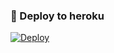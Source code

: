 ### 🚀 Deploy to heroku
[![Deploy](https://www.herokucdn.com/deploy/button.svg)](https://heroku.com/deploy?template=https://github.com/Ekodu/EkoGame)
